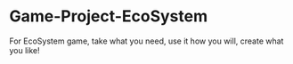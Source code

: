 # Game-Project-EcoSystem
For EcoSystem game, take what you need, use it how you will, create what you like!
